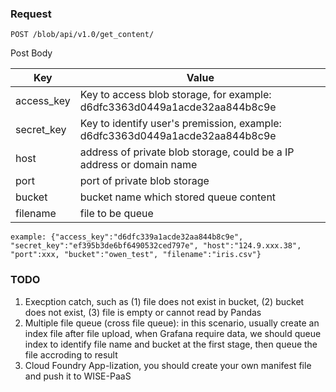 

### Request

`POST /blob/api/v1.0/get_content/`

Post Body

|Key       | Value                                                                       |
|----------|-----------------------------------------------------------------------------|
|access_key| Key to access blob storage, for example: d6dfc3363d0449a1acde32aa844b8c9e   |
|secret_key| Key to identify user's premission, example: d6dfc3363d0449a1acde32aa844b8c9e|
|host      | address of private blob storage, could be a IP address or domain name       |
|port      | port of private blob storage                                                |
|bucket    |bucket name which stored queue content                                       |
|filename  |file to be queue                                                             |

`example: {"access_key":"d6dfc339a1acde32aa844b8c9e", "secret_key":"ef395b3de6bf6490532ced797e", "host":"124.9.xxx.38", "port":xxx, "bucket":"owen_test", "filename":"iris.csv"}`

### TODO
1. Execption catch, such as (1) file does not exist in bucket, (2) bucket does not exist, (3) file is empty or cannot read by Pandas
2. Multiple file queue (cross file queue): in this scenario, usually create an index file after file upload, when Grafana require data, we should queue index to identify file name and bucket at the first stage, then queue the file accroding to result
3. Cloud Foundry App-lization, you should create your own manifest file and push it to WISE-PaaS
